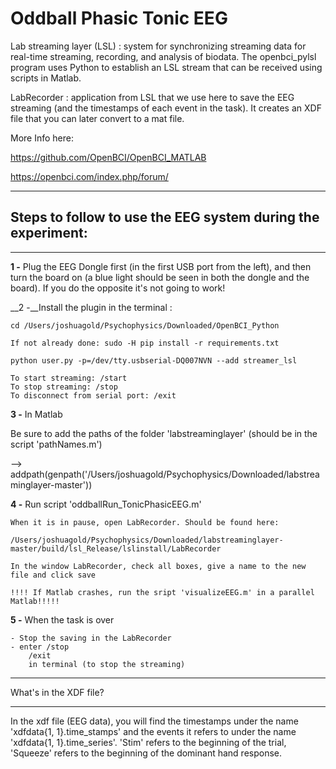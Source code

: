 # Oddball Phasic Tonic EEG


Lab streaming layer (LSL) : system for synchronizing streaming data for real-time streaming, recording, and analysis of biodata. The openbci_pylsl program uses Python to establish an LSL stream that can be received using scripts in Matlab. 

LabRecorder : application from LSL that we use here to save the EEG streaming (and the timestamps of each event in the task). It creates an XDF file that you can later convert to a mat file.

More Info here:

https://github.com/OpenBCI/OpenBCI_MATLAB

https://openbci.com/index.php/forum/

__________________________________________________________
## Steps to follow to use the EEG system during the experiment:
__________________________________________________________

__1 -__ Plug the EEG Dongle first (in the first USB port from the left), and then turn the board on (a blue light should be seen in 
both the dongle and the board). If you do the opposite it's not going to work!

__2 -__Install the plugin in the terminal : 

    cd /Users/joshuagold/Psychophysics/Downloaded/OpenBCI_Python 

    If not already done: sudo -H pip install -r requirements.txt

    python user.py -p=/dev/tty.usbserial-DQ007NVN --add streamer_lsl

    To start streaming: /start
    To stop streaming: /stop
    To disconnect from serial port: /exit


__3 -__  In Matlab

Be sure to add the paths of the folder 'labstreaminglayer' (should be in the script 'pathNames.m')

--> addpath(genpath('/Users/joshuagold/Psychophysics/Downloaded/labstreaminglayer-master'))

__4 -__ Run script 'oddballRun_TonicPhasicEEG.m'

	When it is in pause, open LabRecorder. Should be found here:

	/Users/joshuagold/Psychophysics/Downloaded/labstreaminglayer-master/build/lsl_Release/lslinstall/LabRecorder 
	
	In the window LabRecorder, check all boxes, give a name to the new file and click save
	
	!!!! If Matlab crashes, run the sript 'visualizeEEG.m' in a parallel Matlab!!!!!


__5 -__ When the task is over

	- Stop the saving in the LabRecorder
	- enter /stop
		/exit
		in terminal (to stop the streaming)

_______________________
What's in the XDF file?
_______________________

In the xdf file (EEG data), you will find the timestamps under the name 'xdfdata{1, 1}.time_stamps' and the events it refers to under the name 'xdfdata{1, 1}.time_series'. 'Stim' refers to the beginning of the trial, 'Squeeze' refers to the beginning of the dominant hand response.


